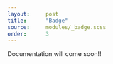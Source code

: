 ```yaml
---
layout:		post
title:		"Badge"
source:		modules/_badge.scss
order:      3
---
```



<p class="lead">Documentation will come soon!!</p>